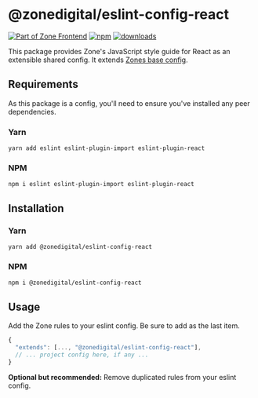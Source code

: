 # @zonedigital/eslint-config-react

[![Part of Zone Frontend][zone-fe-image]][zone-fe-url] [![npm][npm-image]][npm-url] [![downloads][downloads-image]][npm-url]

[zone-fe-image]: https://img.shields.io/badge/-frontend-lightgrey.svg?logo=data:image/svg+xml;base64,PHN2ZyB2aWV3Qm94PSIwIDAgMTMgMTQiIHZlcnNpb249IjEuMSIgeG1sbnM9Imh0dHA6Ly93d3cudzMub3JnLzIwMDAvc3ZnIiB4bWxuczp4bGluaz0iaHR0cDovL3d3dy53My5vcmcvMTk5OS94bGluayI+ICAgIDxwb2x5Z29uIGlkPSJTaGFwZSIgZmlsbD0iI0ZGRkZGRiIgZmlsbC1ydWxlPSJub256ZXJvIiBwb2ludHM9IjYuMjc3NjY4NzEgMTAuNzU0MjMzMSAxMi45OTU5NTA5IDAgMi43MzMwMDYxMyAwIDAuNzMwMDYxMzUgMy4xOTc2Njg3MSA2LjcxOTE0MTEgMy4xOTc2Njg3MSAwIDEzLjk1MTA0MjkgMTAuMjU5NTA5MiAxMy45NTEwNDI5IDEyLjI2MzMxMjkgMTAuNzUxNjU2NCI+PC9wb2x5Z29uPjwvc3ZnPg==&longCache=true&style=flat-square&colorA=2C2B39&colorB=1010E5
[zone-fe-url]: https://github.com/zone/frontend
[npm-image]: https://img.shields.io/npm/v/@zonedigital/eslint-config-react.svg?style=flat-square
[npm-url]: https://npmjs.org/package/@zonedigital/eslint-config-react
[downloads-image]: https://img.shields.io/npm/dm/@zonedigital/eslint-config-react.svg?style=flat-square

This package provides Zone's JavaScript style guide for React as an extensible shared config. It extends [Zones base config](https://github.com/zone/frontend/tree/master/packages/eslint-config-zone).

## Requirements

As this package is a config, you'll need to ensure you've installed any peer dependencies.

### Yarn

`yarn add eslint eslint-plugin-import eslint-plugin-react`

### NPM

`npm i eslint eslint-plugin-import eslint-plugin-react`

## Installation

### Yarn

`yarn add @zonedigital/eslint-config-react`

### NPM

`npm i @zonedigital/eslint-config-react`

## Usage

Add the Zone rules to your eslint config. Be sure to add as the last item.

```javascript
{
  "extends": [..., "@zonedigital/eslint-config-react"],
  // ... project config here, if any ...
}
```

**Optional but recommended:** Remove duplicated rules from your eslint config.
